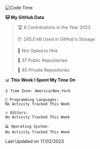 <!--START_SECTION:waka-->
![Code Time](http://img.shields.io/badge/Code%20Time-124%20hrs%205%20mins-blue)

**🐱 My GitHub Data** 

> 🏆 8 Contributions in the Year 2023
 > 
> 📦 245.0 kB Used in GitHub's Storage 
 > 
> 🚫 Not Opted to Hire
 > 
> 📜 37 Public Repositories 
 > 
> 🔑 40 Private Repositories  
 > 
📊 **This Week I Spent My Time On** 

```text
⌚︎ Time Zone: America/New_York

💬 Programming Languages: 
No Activity Tracked This Week

🔥 Editors: 
No Activity Tracked This Week

💻 Operating System: 
No Activity Tracked This Week

```


 Last Updated on 17/02/2023
<!--END_SECTION:waka-->